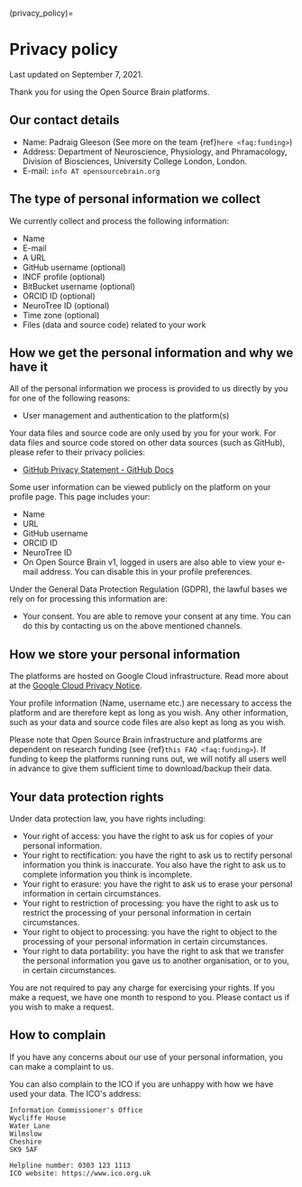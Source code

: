 (privacy_policy)=
# Privacy policy

Last updated on September 7, 2021.

Thank you for using the Open Source Brain platforms.

## Our contact details

- Name: Padraig Gleeson (See more on the team {ref}`here <faq:funding>`)
- Address: Department of Neuroscience, Physiology, and Phramacology, Division of Biosciences, University College London, London.
- E-mail: `info AT opensourcebrain.org`

## The type of personal information we collect

We currently collect and process the following information:

- Name
- E-mail
- A URL
- GitHub username (optional)
- INCF profile (optional)
- BitBucket username (optional)
- ORCID ID (optional)
- NeuroTree ID (optional)
- Time zone (optional)
- Files (data and source code) related to your work

## How we get the personal information and why we have it

All of the personal information we process is provided to us directly by you for one of the following reasons:

- User management and authentication to the platform(s)

Your data files and source code are only used by you for your work.
For data files and source code stored on other data sources (such as GitHub), please refer to their privacy policies:

- [GitHub Privacy Statement - GitHub Docs](https://docs.github.com/en/github/site-policy/github-privacy-statement)


Some user information can be viewed publicly on the platform on your profile page.
This page includes your:

- Name
- URL
- GitHub username
- ORCID ID
- NeuroTree ID
- On Open Source Brain v1, logged in users are also able to view your e-mail address. You can disable this in your profile preferences.

Under the General Data Protection Regulation (GDPR), the lawful bases we rely on for processing this information are:

- Your consent. You are able to remove your consent at any time. You can do this by contacting us on the above mentioned channels.

## How we store your personal information

The platforms are hosted on Google Cloud infrastructure.
Read more about at the [Google Cloud Privacy Notice](https://cloud.google.com/terms/cloud-privacy-notice).

Your profile information (Name, username etc.) are necessary to access the platform and are therefore kept as long as you wish.
Any other information, such as your data and source code files are also kept as long as you wish.

Please note that Open Source Brain infrastructure and platforms are dependent on research funding (see {ref}`this FAQ <faq:funding>`).
If funding to keep the platforms running runs out, we will notify all users well in advance to give them sufficient time to download/backup their data.


## Your data protection rights

Under data protection law, you have rights including:

- Your right of access: you have the right to ask us for copies of your personal information.
- Your right to rectification: you have the right to ask us to rectify personal information you think is inaccurate. You also have the right to ask us to complete information you think is incomplete.
- Your right to erasure: you have the right to ask us to erase your personal information in certain circumstances.
- Your right to restriction of processing: you have the right to ask us to restrict the processing of your personal information in certain circumstances.
- Your right to object to processing: you have the right to object to the processing of your personal information in certain circumstances.
- Your right to data portability: you have the right to ask that we transfer the personal information you gave us to another organisation, or to you, in certain circumstances.

You are not required to pay any charge for exercising your rights.
If you make a request, we have one month to respond to you.
Please contact us if you wish to make a request.


## How to complain
If you have any concerns about our use of your personal information, you can make a complaint to us.

You can also complain to the ICO if you are unhappy with how we have used your data.
The ICO's address:

```
Information Commissioner's Office
Wycliffe House
Water Lane
Wilmslow
Cheshire
SK9 5AF

Helpline number: 0303 123 1113
ICO website: https://www.ico.org.uk
```
